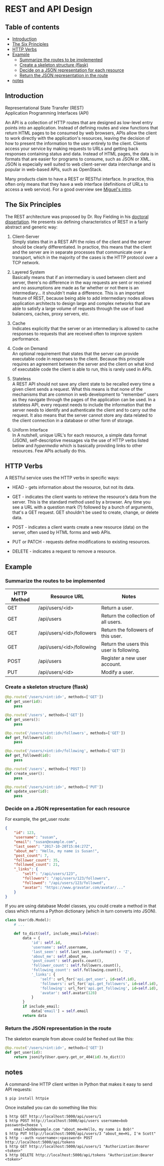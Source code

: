 # REST and API Design

## Table of contents

<!-- toc -->

- [Introduction](#introduction)
- [The Six Principles](#the-six-principles)
- [HTTP Verbs](#http-verbs)
- [Example](#example)
  * [Summarize the routes to be implemented](#summarize-the-routes-to-be-implemented)
  * [Create a skeleton structure (flask)](#create-a-skeleton-structure-flask)
  * [Decide on a JSON representation for each resource](#decide-on-a-json-representation-for-each-resource)
  * [Return the JSON representation in the route](#return-the-json-representation-in-the-route)
- [notes](#notes)

<!-- tocstop -->

## Introduction

Representational State Transfer (REST)  
Application Programming Interfaces (API)  

An API is a collection of HTTP routes that are designed as low-level entry points into an application. Instead of defining routes and view functions that return HTML pages to be consumed by web browsers, APIs allow the client to work directly with the application's resources, leaving the decision of how to present the information to the user entirely to the client. Clients access your service by making requests to URLs and getting back responses containing status and data. Instead of HTML pages, the data is in formats that are easier for programs to consume, such as JSON or XML. JSON is especially well suited to web client-server data interchange and is popular in web-based APIs, such as OpenStack.

Many products claim to have a REST or RESTful interface. In practice, this often only means that they have a web interface (definitions of URLs to access a web service). For a good overview see [Miguel's intro](https://blog.miguelgrinberg.com/post/the-flask-mega-tutorial-part-xxiii-application-programming-interfaces-apis).

## The Six Principles

The REST architecture was proposed by Dr. Roy Fielding in his [doctoral dissertation](http://www.ics.uci.edu/~fielding/pubs/dissertation/rest_arch_style.htm). He presents six defining characteristics of REST in a fairly abstract and generic way:

1. Client-Server  
   Simply states that in a REST API the roles of the client and the server should be clearly differentiated. In practice, this means that the client and the server are in separate processes that communicate over a transport, which in the majority of the cases is the HTTP protocol over a TCP network.

1. Layered System  
   Basically means that if an intermediary is used between client and server, there's no difference in the way requests are sent or received and no assumptions are made as far whether or not there is an intermediary... it shouldn't make a difference. This is an important feature of REST, because being able to add intermediary nodes allows application architects to design large and complex networks that are able to satisfy a large volume of requests through the use of load balancers, caches, proxy servers, etc.

1. Cache  
   Indicates explicitly that the server or an intermediary is allowed to cache responses to requests that are received often to improve system performance.

1. Code on Demand  
   An optional requirement that states that the server can provide executable code in responses to the client. Because this principle requires an agreement between the server and the client on what kind of executable code the client is able to run, this is rarely used in APIs.

1. Stateless  
   A REST API should not save any client state to be recalled every time a given client sends a request. What this means is that none of the mechanisms that are common in web development to "remember" users as they navigate through the pages of the application can be used. In a stateless API, every request needs to include the information that the server needs to identify and authenticate the client and to carry out the request. It also means that the server cannot store any data related to the client connection in a database or other form of storage.

1. Uniform Interface  
   In A nutshell, unique URL's for each resource, a simple  data format (JSON), self-descriptive messages via the use of HTTP verbs listed below and *hypermedia* which is basically providing links to other resources. Few APIs actually do this.

## HTTP Verbs

A RESTful service uses the HTTP verbs in specific ways:

- HEAD - gets information about the resource, but not its data.

- GET - indicates the client wants to retrieve the resource's data from the server. This is the standard method used by a browser. Any time you see a URL with a question mark (?) followed by a bunch of arguments, that's a GET request. GET shouldn't be used to create, change, or delete data.

- POST - indicates a client wants create a new resource (data) on the server, often used by HTML forms and web APIs.

- PUT or PATCH  - requests define modifications to existing resources.

- DELETE - indicates a request to remove a resource.

## Example

### Summarize the routes to be implemented

HTTP Method | Resource URL | Notes
----------- | ------------ | -----
GET | /api/users/\<id> | Return a user.
GET | /api/users | Return the collection of all users.
GET | /api/users/\<id>/followers | Return the followers of this user.
GET | /api/users/\<id>/following | Return the users this user is following.
POST | /api/users | Register a new user account.
PUT | /api/users/\<id> | Modify a user.

### Create a skeleton structure (flask)

```python
@bp.route('/users/<int:id>', methods=['GET'])
def get_user(id):
    pass

@bp.route('/users', methods=['GET'])
def get_users():
    pass

@bp.route('/users/<int:id>/followers', methods=['GET'])
def get_followers(id):
    pass

@bp.route('/users/<int:id>/following', methods=['GET'])
def get_followed(id):
    pass

@bp.route('/users', methods=['POST'])
def create_user():
    pass

@bp.route('/users/<int:id>', methods=['PUT'])
def update_user(id):
    pass
```

### Decide on a JSON representation for each resource

For example, the get_user route:
```json
{
    "id": 123,
    "username": "susan",
    "email": "susan@example.com",
    "last_seen": "2017-10-20T15:04:27Z",
    "about_me": "Hello, my name is Susan!",
    "post_count": 7,
    "follower_count": 35,
    "followed_count": 21,
    "_links": {
        "self": "/api/users/123",
        "followers": "/api/users/123/followers",
        "followed": "/api/users/123/followed",
        "avatar": "https://www.gravatar.com/avatar/..."
    }
}
```

If you are using database Model classes, you could create a method in that
class  which returns a Python dictionary (which in turn converts into JSON).

```python
class User(db.Model):
    # ...

    def to_dict(self, include_email=False):
        data = {
            'id': self.id,
            'username': self.username,
            'last_seen': self.last_seen.isoformat() + 'Z',
            'about_me': self.about_me,
            'post_count': self.posts.count(),
            'follower_count': self.followers.count(),
            'following_count': self.following.count(),
            '_links': {
                'self': url_for('api.get_user', id=self.id),
                'followers': url_for('api.get_followers', id=self.id),
                'following': url_for('api.get_following', id=self.id),
                'avatar': self.avatar(128)
            }
        }
        if include_email:
            data['email'] = self.email
        return data
```

### Return the JSON representation in the route

The skeleton example from above could be fleshed out like this:

```python
@bp.route('/users/<int:id>', methods=['GET'])
def get_user(id):
    return jsonify(User.query.get_or_404(id).to_dict())
```

## notes

A command-line HTTP client written in Python that makes it easy to send API requests:
```
$ pip install httpie
```
Once installed you can do something like this:
```
$ http GET http://localhost:5000/api/users/1
$ http POST http://localhost:5000/api/users username=bob password=cheese \
    email=bob@example.com "about_me=Hello, my name is Bob!"
$ http PUT http://localhost:5000/api/users/3 "about_me=Hi, I'm Scott"
$ http --auth <username>:<password> POST http://localhost:5000/api/tokens
$ http GET http://localhost:5000/api/users/1 "Authorization:Bearer <token>"
$ http DELETE http://localhost:5000/api/tokens "Authorization:Bearer <token>"
```
